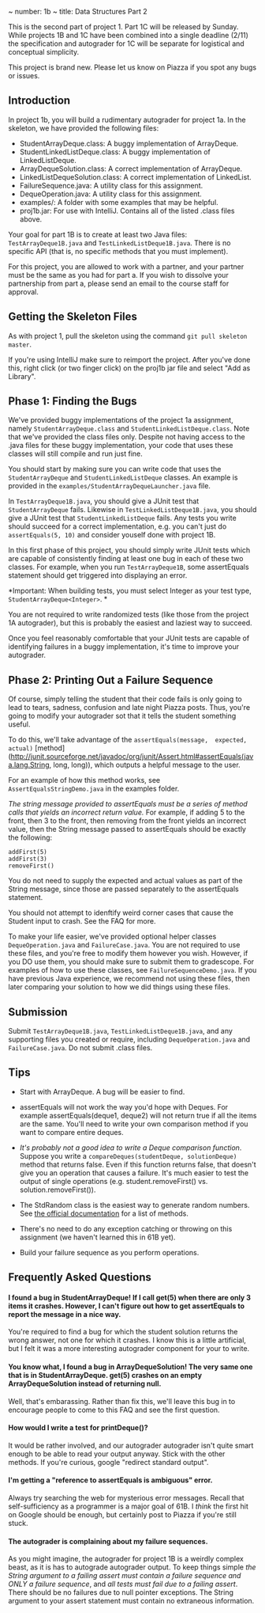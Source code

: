 ~ number: 1b
~ title: Data Structures Part 2

This is the second part of project 1. Part 1C will be released by Sunday. While projects 1B and 1C have been combined into a single deadline (2/11) the specification and autograder for 1C  will be separate for logistical and conceptual simplicity. 

This project is brand new. Please let us know on Piazza if you spot any bugs or issues.

Introduction
------------

In project 1b, you will build a rudimentary autograder for project 1a. In the skeleton, we have provided the following files:

 - StudentArrayDeque.class: A buggy implementation of ArrayDeque.
 - StudentLinkedListDeque.class: A buggy implementation of LinkedListDeque.
 - ArrayDequeSolution.class: A correct implementation of ArrayDeque.
 - LinkedListDequeSolution.class: A correct implementation of LinkedList.
 - FailureSequence.java: A utility class for this assignment.
 - DequeOperation.java: A utility class for this assignment.
 - examples/: A folder with some examples that may be helpful.
 - proj1b.jar: For use with IntelliJ. Contains all of the listed .class files above.

Your goal for part 1B is to create at least two Java files: `TestArrayDeque1B.java` and `TestLinkedListDeque1B.java`. There is no specific API (that is, no specific methods that you must implement).

For this project, you are allowed to work with a partner, and your partner must be the same as you had for part a. If you wish to dissolve your partnership from part a, please send an email to the course staff for approval.

Getting the Skeleton Files
----------------

As with project 1, pull the skeleton using the command `git pull skeleton master`. 

If you're using IntelliJ make sure to reimport the project. After you've done this, right click (or two finger click) on the proj1b jar file and select "Add as Library". 

Phase 1: Finding the Bugs
----------------

We've provided buggy implementations of the project 1a assignment, namely `StudentArrayDeque.class` and `StudentLinkedListDeque.class`. Note that we've provided the class files only. Despite not having access to the .java files for these buggy implementation, your code that uses these classes will still compile and run just fine.

You should start by making sure you can write code that uses the `StudentArrayDeque` and `StudentLinkedListDeque` classes. An example is provided in the `examples/StudentArrayDequeLauncher.java` file.

In `TestArrayDeque1B.java`, you should give a JUnit test that `StudentArrayDeque` fails. Likewise in `TestLinkedListDeque1B.java`, you should give a JUnit test that `StudentLinkedListDeque` fails. Any tests you write should succeed for a correct implementation, e.g. you can't just do `assertEquals(5, 10)` and consider youself done with project 1B.

In this first phase of this project, you should simply write JUnit tests which are capable of consistently finding at least one bug in each of these two classes. For example, when you run `TestArrayDeque1B`, some assertEquals statement should get triggered into displaying an error.

*Important: When building tests, you must select Integer as your test type, `StudentArrayDeque<Integer>`. *

You are not required to write randomized tests (like those from the project 1A autograder), but this is probably the easiest and laziest way to succeed.

Once you feel reasonably comfortable that your JUnit tests are capable of identifying failures in a buggy implementation, it's time to improve your autograder.

Phase 2: Printing Out a Failure Sequence
----------------

Of course, simply telling the student that their code fails is only going to lead to tears, sadness, confusion and late night Piazza posts. Thus, you're going to modify your autograder sot that it tells the student something useful. 

To do this, we'll take advantage of the `assertEquals(message,  expected, actual)` [method](http://junit.sourceforge.net/javadoc/org/junit/Assert.html#assertEquals(java.lang.String, long, long&#41;), which outputs a helpful message to the user.

For an example of how this method works, see `AssertEqualsStringDemo.java` in the examples folder.

*The string message provided to assertEquals must be a series of method calls that yields an incorrect return value.* For example, if adding 5 to the front, then 3 to the front, then removing from the front yields an incorrect value, then the String message passed to assertEquals should be exactly the following:

    addFirst(5) 
    addFirst(3)
    removeFirst()
        
You do not need to supply the expected and actual values as part of the String message, since those are passed separately to the assertEquals statement.

You should not attempt to idenftify weird corner cases that cause the Student input to crash. See the FAQ for more.

To make your life easier, we've provided optional helper classes `DequeOperation.java` and `FailureCase.java`. You are not required to use these files, and you're free to modify them however you wish. However, if you DO use them, you should make sure to submit them to gradescope. For examples of how to use these classes, see `FailureSequenceDemo.java`. If you have previous Java experience, we recommend not using these files, then later comparing your solution to how we did things using these files.

Submission
----------------

Submit `TestArrayDeque1B.java`, `TestLinkedListDeque1B.java`, and any supporting files you created or require, including `DequeOperation.java` and `FailureCase.java`. Do not submit .class files.

Tips
----------------

- Start with ArrayDeque. A bug will be easier to find.

- assertEquals will not work the way you'd hope with Deques. For example assertEquals(deque1, deque2) will not return true if all the items are the same. You'll need to write your own comparison method if you want to compare entire deques.

- *It's probably not a good idea to write a Deque comparison function*. Suppose you write a `compareDeques(studentDeque, solutionDeque)` method that returns false. Even if this function returns false, that doesn't give you an operation that causes a failure. It's much easier to test the output of single operations (e.g. student.removeFirst() vs. solution.removeFirst()).

- The StdRandom class is the easiest way to generate random numbers. See [the official documentation](http://introcs.cs.princeton.edu/java/stdlib/javadoc/StdRandom.html) for a list of methods.

- There's no need to do any exception catching or throwing on this assignment (we haven't learned this in 61B yet). 

- Build your failure sequence as you perform operations. 

Frequently Asked Questions
----------------

#### I found a bug in StudentArrayDeque! If I call get(5) when there are only 3 items it crashes. However, I can't figure out how to get assertEquals to report the message in a nice way.

You're required to find a bug for which the student solution returns the wrong answer, not one for which it crashes. I know this is a little artificial, but I felt it was a more interesting autograder component for your to write.

#### You know what, I found a bug in ArrayDequeSolution! The very same one that is in StudentArrayDeque. get(5) crashes on an empty ArrayDequeSolution instead of returning null.

Well, that's embarassing. Rather than fix this, we'll leave this bug in to encourage people to come to this FAQ and see the first question.

#### How would I write a test for printDeque()?

It would be rather involved, and our autograder autograder isn't quite smart enough to be able to read your output anyway. Stick with the other methods. If you're curious, google "redirect standard output".

#### I'm getting a "reference to assertEquals is ambiguous" error.

Always try searching the web for mysterious error messages. Recall that self-sufficiency as a programmer is a major goal of 61B. I _think_ the first hit on Google should be enough, but certainly post to Piazza if you're still stuck.

#### The autograder is complaining about my failure sequences.

As you might imagine, the autograder for project 1B is a weirdly complex beast, as it is has to autograde autograder output. To keep things simple *the String argument to a failing assert must contain a failure sequence and ONLY a failure sequence*, and *all tests must fail due to a failing assert*. There should be no failures due to null pointer exceptions. The String argument to your assert statement must contain no extraneous information.
